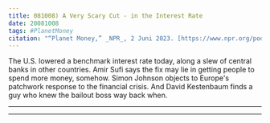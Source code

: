```yaml
---
title: 081008) A Very Scary Cut - in the Interest Rate
date: 20081008
tags: #PlanetMoney
citation: "“Planet Money,” _NPR_, 2 Juni 2023. [https://www.npr.org/podcasts/510289/planet-money](https://www.npr.org/podcasts/510289/planet-money) (diakses 4 Juni 2023)."
---
```


The U.S. lowered a benchmark interest rate today, along a slew of central banks in other countries. Amir Sufi says the fix may lie in getting people to spend more money, somehow. Simon Johnson objects to Europe's patchwork response to the financial crisis. And David Kestenbaum finds a guy who knew the bailout boss way back when.

----

----
